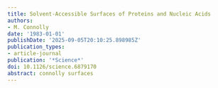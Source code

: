 ```yaml
---
title: Solvent-Accessible Surfaces of Proteins and Nucleic Acids
authors:
- M. Connolly
date: '1983-01-01'
publishDate: '2025-09-05T20:10:25.898985Z'
publication_types:
- article-journal
publication: '*Science*'
doi: 10.1126/science.6879170
abstract: connolly surfaces
---
```

